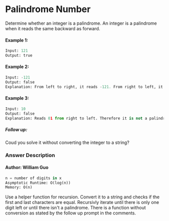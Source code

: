 # Palindrome Number

Determine whether an integer is a palindrome. An integer is a palindrome when it reads the same backward as forward.

#### Example 1:
```python
Input: 121
Output: true
```

#### Example 2:
```python
Input: -121
Output: false
Explanation: From left to right, it reads -121. From right to left, it becomes 121-. Therefore it is not a palindrome.
```

#### Example 3:
```python
Input: 10
Output: false
Explanation: Reads 01 from right to left. Therefore it is not a palindrome.
```

##### Follow up:
Coud you solve it without converting the integer to a string?



### Answer Description
#### Author: William Guo
```python
n = number of digits in x
Asymptotic Runtime: O(log(n))
Memory: O(n)
```

Use a helper function for recursion. Convert it to a string and checks if the first and last characters are equal. Recursivly iterate until there is only one digit left or until there isn't a palindrome. There is a function without conversion as stated by the follow up prompt in the comments.